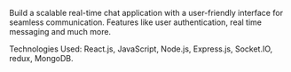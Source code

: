 Build a scalable real-time chat application with a user-friendly interface for seamless communication. Features like user authentication, real time messaging and much more.

Technologies Used: React.js, JavaScript, Node.js, Express.js, Socket.IO, redux, MongoDB.
